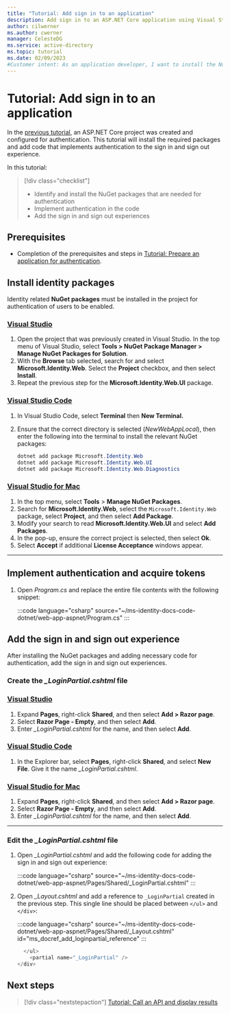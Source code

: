 ```yaml
---
title: "Tutorial: Add sign in to an application"
description: Add sign in to an ASP.NET Core application using Visual Studio.
author: cilwerner
ms.author: cwerner
manager: CelesteDG
ms.service: active-directory
ms.topic: tutorial
ms.date: 02/09/2023
#Customer intent: As an application developer, I want to install the NuGet packages necessary for authentication in my IDE, and implement authentication in my web app.
---
```


# Tutorial: Add sign in to an application

In the [previous tutorial](web-app-tutorial-02-prepare-application.md), an ASP.NET Core project was created and configured for authentication. This tutorial will install the required packages and add code that implements authentication to the sign in and sign out experience.

In this tutorial:

> [!div class="checklist"]
> * Identify and install the NuGet packages that are needed for authentication
> * Implement authentication in the code
> * Add the sign in and sign out experiences

## Prerequisites

* Completion of the prerequisites and steps in [Tutorial: Prepare an application for authentication](web-app-tutorial-02-prepare-application.md).

## Install identity packages

Identity related **NuGet packages** must be installed in the project for authentication of users to be enabled.

### [Visual Studio](#tab/visual-studio)

1. Open the project that was previously created in Visual Studio. In the top menu of Visual Studio, select **Tools > NuGet Package Manager > Manage NuGet Packages for Solution**.
1. With the **Browse** tab selected, search for and select **Microsoft.Identity.Web**. Select the **Project** checkbox, and then select **Install**.
1. Repeat the previous step for the **Microsoft.Identity.Web.UI** package.

### [Visual Studio Code](#tab/visual-studio-code)

1. In Visual Studio Code, select **Terminal** then **New Terminal.**
1. Ensure that the correct directory is selected (*NewWebAppLocal*), then enter the following into the terminal to install the relevant NuGet packages:

    ```powershell
    dotnet add package Microsoft.Identity.Web
    dotnet add package Microsoft.Identity.Web.UI
    dotnet add package Microsoft.Identity.Web.Diagnostics
    ``` 

### [Visual Studio for Mac](#tab/visual-studio-for-mac)

1. In the top menu, select **Tools** > **Manage NuGet Packages**.
1. Search for **Microsoft.Identity.Web**, select the `Microsoft.Identity.Web` package, select **Project**, and then select **Add Package**. 
1. Modify your search to read **Microsoft.Identity.Web.UI** and select **Add Packages**.
1. In the pop-up, ensure the correct project is selected, then select **Ok**.
1. Select **Accept** if additional **License Acceptance** windows appear.
---

## Implement authentication and acquire tokens

1. Open *Program.cs* and replace the entire file contents with the following snippet:
   
   :::code language="csharp" source="~/ms-identity-docs-code-dotnet/web-app-aspnet/Program.cs" :::

## Add the sign in and sign out experience

After installing the NuGet packages and adding necessary code for authentication, add the sign in and sign out experiences.

### Create the *_LoginPartial.cshtml* file

### [Visual Studio](#tab/visual-studio)

1. Expand **Pages**, right-click **Shared**, and then select **Add > Razor page**.
1. Select **Razor Page - Empty**, and then select **Add**.
1. Enter *_LoginPartial.cshtml* for the name, and then select **Add**.

### [Visual Studio Code](#tab/visual-studio-code)

1. In the Explorer bar, select **Pages**, right-click **Shared**, and select **New File**. Give it the name *_LoginPartial.cshtml*.

### [Visual Studio for Mac](#tab/visual-studio-for-mac)

1. Expand **Pages**, right-click **Shared**, and then select **Add > Razor page**.
1. Select **Razor Page - Empty**, and then select **Add**.
1. Enter *_LoginPartial.cshtml* for the name, and then select **Add**.
---

### Edit the *_LoginPartial.cshtml* file

1. Open *_LoginPartial.cshtml* and add the following code for adding the sign in and sign out experience:

   :::code language="csharp" source="~/ms-identity-docs-code-dotnet/web-app-aspnet/Pages/Shared/_LoginPartial.cshtml" :::

1. Open *_Layout.cshtml* and add a reference to `_LoginPartial` created in the previous step. This single line should be placed between `</ul>` and `</div>`:

   :::code language="csharp" source="~/ms-identity-docs-code-dotnet/web-app-aspnet/Pages/Shared/_Layout.cshtml" id="ms_docref_add_loginpartial_reference" :::
    ```csharp
      </ul>
        <partial name="_LoginPartial" />
    </div>
    ```

## Next steps

> [!div class="nextstepaction"]
> [Tutorial: Call an API and display results](web-app-tutorial-04-call-web-api.md)
